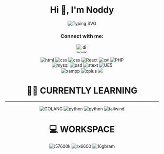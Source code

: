 <h1 align="center">Hi 👋, I'm Noddy</h1>
<div align=center>
  <img src="https://readme-typing-svg.herokuapp.com?font=Fira+Code&pause=1000&vCenter=true&random=false&width=435&lines=A+17yo+boy+who+likes+programming+%F0%9F%92%BB" alt="Typing SVG" />
</div>


<h3 align="center">Connect with me:</h3>
<p align="center">
<a href="https://instagram.com/dinovic_28" target="blank"><img align="center" src="https://raw.githubusercontent.com/rahuldkjain/github-profile-readme-generator/master/src/images/icons/Social/instagram.svg" alt="dinovic_28" height="30" width="40" /></a>
</p>
<p align="center">
  <img src = "https://img.shields.io/static/v1?style=for-the-badge&message=HTML5&color=000000&logo=HTML5&logoColor=FFFFFF&label=" alt = "html" /> 
  <img src = "https://img.shields.io/static/v1?style=for-the-badge&message=CSS3&color=000000&logo=CSS3&logoColor=FFFFFF&label=" alt = "css" />
  <img src = "https://img.shields.io/static/v1?style=for-the-badge&message=Bootstrap&color=000000&logo=bootstrap&logoColor=FFFFFF&label=" alt = "css" />
  <img src = "https://img.shields.io/static/v1?style=for-the-badge&message=ReactJS&color=000000&logo=React&logoColor=FFFFFF&label=" alt = "React" />
  <img src = "https://img.shields.io/static/v1?style=for-the-badge&message=csharp&color=000000&logo=&logoColor=FFFFFF&label=" alt = "c#"/>
  <img src = "https://img.shields.io/static/v1?style=for-the-badge&message=PHP&color=black&logo=PHP&logoColor=FFFFFF&label=" alt = "PHP" /> <br>
  <img src = "https://img.shields.io/static/v1?style=for-the-badge&message=MySQL&color=000000&logo=MySQL&logoColor=FFFFFF&label" alt = "mysql" /> 
  <img src = "https://img.shields.io/static/v1?style=for-the-badge&message=PhotoShop&color=000000&logo=Adobe%20PhotoShop&logoColor=FFFFFF&label" alt = "psd" />
  <img src = "https://img.shields.io/static/v1?style=for-the-badge&message=Sublime%20Text&color=000000&logo=Sublime%20Text&logoColor=FFFFFF&label" alt = "stext" /> 
  <img src="https://img.shields.io/badge/unrealengine-%23313131.svg?style=for-the-badge&color=000000&logo=unrealengine&logoColor=white" alt = "UE5"><br>
  <img src = "https://img.shields.io/static/v1?style=for-the-badge&message=XAMPP&color=000000&logo=xampp&logoColor=FFFFFF&label=" alt = "xampp" />
  <img src = "https://img.shields.io/static/v1?style=for-the-badge&message=CPP&color=000000&logo=cplusplus&logoColor=FFFFFF&label=" alt = "cplus"/>
  <img src = "https://img.shields.io/badge/CLion-000000?style=for-the-badge&logo=clion&logoColor=white"> <br>
</p>
 <h1 align="center">🧑‍💻 CURRENTLY LEARNING </h1> <hr>
<p align="center">
 <img src="https://img.shields.io/static/v1?style=for-the-badge&message=golang&color=black&logo=go&logoColor=FFFFFF&label=" alt="GOLANG">
 <img src="https://img.shields.io/static/v1?style=for-the-badge&message=python&color=black&logo=python&logoColor=FFFFFF&label=" alt="python">
 <img src="https://img.shields.io/static/v1?style=for-the-badge&message=MONGODB&color=black&logo=mongodb&logoColor=FFFFFF&label" alt = "python">
 <img src="https://img.shields.io/static/v1?style=for-the-badge&message=TAILWIND%20CSS&color=black&logo=tailwindcss&logoColor=FFFFFF&label" alt="tailwind">
</p>

 <h1 align="center">💻 WORKSPACE </h1> 
<p align="center">
 <img src="https://img.shields.io/badge/i5%207600k-000000?logo=intel&logoColor=fff&style=for-the-badge&label=Intel&labelColor=0071c5" alt="i57600k">
 <img src="https://img.shields.io/badge/XFX%20RX%206600%208GB-000000?logo=amd&logoColor=fff&style=for-the-badge&label=AMD&labelColor=FF0000" alt="rx6600">
 <img src="https://img.shields.io/badge/Vengeance%2016GB%20DDR4-000000?logo=corsair&logoColor=fff&style=for-the-badge&label=corsair&labelColor=003333" alt = "16gbram">
</p>
